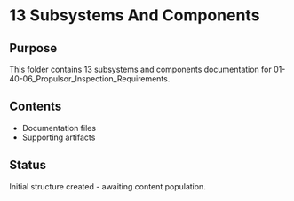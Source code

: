 # 13 Subsystems And Components

## Purpose
This folder contains 13 subsystems and components documentation for 01-40-06_Propulsor_Inspection_Requirements.

## Contents
- Documentation files
- Supporting artifacts

## Status
Initial structure created - awaiting content population.

